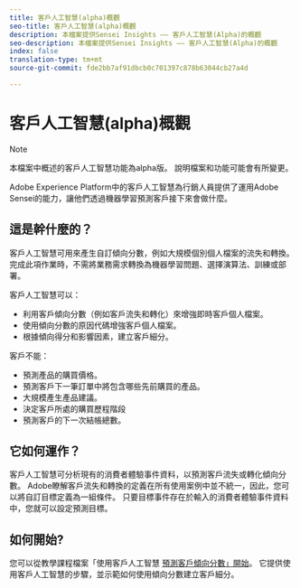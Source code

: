 ```yaml
---
title: 客戶人工智慧(alpha)概觀
seo-title: 客戶人工智慧(alpha)概觀
description: 本檔案提供Sensei Insights —— 客戶人工智慧(Alpha)的概觀
seo-description: 本檔案提供Sensei Insights —— 客戶人工智慧(Alpha)的概觀
index: false
translation-type: tm+mt
source-git-commit: fde2bb7af91dbcb0c701397c878b63044cb27a4d

---
```



# 客戶人工智慧(alpha)概觀

>[!NOTE]
>本檔案中概述的客戶人工智慧功能為alpha版。 說明檔案和功能可能會有所變更。

Adobe Experience Platform中的客戶人工智慧為行銷人員提供了運用Adobe Sensei的能力，讓他們透過機器學習預測客戶接下來會做什麼。

## 這是幹什麼的？

客戶人工智慧可用來產生自訂傾向分數，例如大規模個別個人檔案的流失和轉換。 完成此項作業時，不需將業務需求轉換為機器學習問題、選擇演算法、訓練或部署。

客戶人工智慧可以：

- 利用客戶傾向分數（例如客戶流失和轉化）來增強即時客戶個人檔案。
- 使用傾向分數的原因代碼增強客戶個人檔案。
- 根據傾向得分和影響因素，建立客戶細分。

客戶不能：

- 預測產品的購買價格。
- 預測客戶下一筆訂單中將包含哪些先前購買的產品。
- 大規模產生產品建議。
- 決定客戶所處的購買歷程階段
- 預測客戶的下一次結帳總數。

## 它如何運作？

客戶人工智慧可分析現有的消費者體驗事件資料，以預測客戶流失或轉化傾向分數。 Adobe瞭解客戶流失和轉換的定義在所有使用案例中並不統一，因此，您可以將自訂目標定義為一組條件。 只要目標事件存在於輸入的消費者體驗事件資料中，您就可以設定預測目標。

## 如何開始?

您可以從教學課程檔案「使用客戶人工智慧 [預測客戶傾向分數」開始](./customer-ai-tutorial.md)。 它提供使用客戶人工智慧的步驟，並示範如何使用傾向分數建立客戶細分。